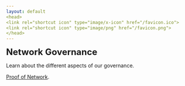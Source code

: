 ```yaml
---
layout: default
<head>
<link rel="shortcut icon" type="image/x-icon" href="/favicon.ico">
<link rel="shortcut icon" type="image/png" href="/favicon.png">
</head>
---
```


<b><font size="5">Network Governance</font></b>

Learn about the different aspects of our governance.

[Proof of Network](/proofofnetwork).

